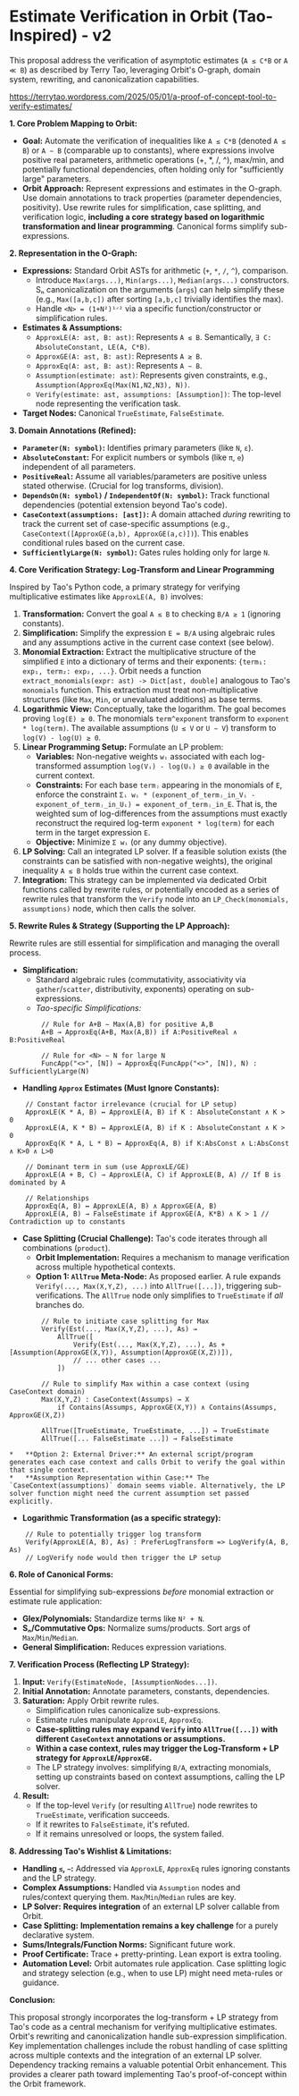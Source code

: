 # Estimate Verification in Orbit (Tao-Inspired) - v2

This proposal address the verification of asymptotic estimates (`A ≤ C*B` or `A ≪ B`) as described by Terry Tao, leveraging Orbit's O-graph, domain system, rewriting, and canonicalization capabilities.

https://terrytao.wordpress.com/2025/05/01/a-proof-of-concept-tool-to-verify-estimates/

**1. Core Problem Mapping to Orbit:**

*   **Goal:** Automate the verification of inequalities like `A ≤ C*B` (denoted `A ≲ B`) or `A ∼ B` (comparable up to constants), where expressions involve positive real parameters, arithmetic operations (+, *, /, ^), max/min, and potentially functional dependencies, often holding only for "sufficiently large" parameters.
*   **Orbit Approach:** Represent expressions and estimates in the O-graph. Use domain annotations to track properties (parameter dependencies, positivity). Use rewrite rules for simplification, case splitting, and verification logic, **including a core strategy based on logarithmic transformation and linear programming**. Canonical forms simplify sub-expressions.

**2. Representation in the O-Graph:**

*   **Expressions:** Standard Orbit ASTs for arithmetic (`+`, `*`, `/`, `^`), comparison.
    *   Introduce `Max(args...)`, `Min(args...)`, `Median(args...)` constructors. Sₙ canonicalization on the arguments (`args`) can help simplify these (e.g., `Max([a,b,c])` after sorting `[a,b,c]` trivially identifies the max).
    *   Handle `<N> = (1+N²)¹ᐟ²` via a specific function/constructor or simplification rules.
*   **Estimates & Assumptions:**
    *   `ApproxLE(A: ast, B: ast)`: Represents `A ≲ B`. Semantically, `∃ C: AbsoluteConstant, LE(A, C*B)`.
    *   `ApproxGE(A: ast, B: ast)`: Represents `A ≳ B`.
    *   `ApproxEq(A: ast, B: ast)`: Represents `A ∼ B`.
    *   `Assumption(estimate: ast)`: Represents given constraints, e.g., `Assumption(ApproxEq(Max(N1,N2,N3), N))`.
    *   `Verify(estimate: ast, assumptions: [Assumption])`: The top-level node representing the verification task.
*   **Target Nodes:** Canonical `TrueEstimate`, `FalseEstimate`.

**3. Domain Annotations (Refined):**

*   **`Parameter(N: symbol)`:** Identifies primary parameters (like `N`, `ε`).
*   **`AbsoluteConstant`:** For explicit numbers or symbols (like `π`, `e`) independent of all parameters.
*   **`PositiveReal`:** Assume all variables/parameters are positive unless stated otherwise. (Crucial for log transforms, division).
*   **`DependsOn(N: symbol)` / `IndependentOf(N: symbol)`:** Track functional dependencies (potential extension beyond Tao's code).
*   **`CaseContext(assumptions: [ast])`:** A domain attached *during* rewriting to track the current set of case-specific assumptions (e.g., `CaseContext([ApproxGE(a,b), ApproxGE(a,c)])`). This enables conditional rules based on the current case.
*   **`SufficientlyLarge(N: symbol)`:** Gates rules holding only for large `N`.

**4. Core Verification Strategy: Log-Transform and Linear Programming**

Inspired by Tao's Python code, a primary strategy for verifying multiplicative estimates like `ApproxLE(A, B)` involves:

1.  **Transformation:** Convert the goal `A ≲ B` to checking `B/A ≳ 1` (ignoring constants).
2.  **Simplification:** Simplify the expression `E = B/A` using algebraic rules and any assumptions active in the current case context (see below).
3.  **Monomial Extraction:** Extract the multiplicative structure of the simplified `E` into a dictionary of terms and their exponents: `{term₁: exp₁, term₂: exp₂, ...}`. Orbit needs a function `extract_monomials(expr: ast) -> Dict[ast, double]` analogous to Tao's `monomials` function. This extraction must treat non-multiplicative structures (like `Max`, `Min`, or unevaluated additions) as base terms.
4.  **Logarithmic View:** Conceptually, take the logarithm. The goal becomes proving `log(E) ≥ 0`. The monomials `term^exponent` transform to `exponent * log(term)`. The available assumptions (`U ≲ V` or `U ∼ V`) transform to `log(V) - log(U) ≥ 0`.
5.  **Linear Programming Setup:** Formulate an LP problem:
    *   **Variables:** Non-negative weights `wᵢ` associated with each log-transformed assumption `log(Vᵢ) - log(Uᵢ) ≥ 0` available in the current context.
    *   **Constraints:** For each base `termⱼ` appearing in the monomials of `E`, enforce the constraint `Σᵢ wᵢ * (exponent_of_termⱼ_in_Vᵢ - exponent_of_termⱼ_in_Uᵢ) = exponent_of_termⱼ_in_E`. That is, the weighted sum of log-differences from the assumptions must exactly reconstruct the required log-term `exponent * log(term)` for each term in the target expression `E`.
    *   **Objective:** Minimize `Σ wᵢ` (or any dummy objective).
6.  **LP Solving:** Call an integrated LP solver. If a feasible solution exists (the constraints can be satisfied with non-negative weights), the original inequality `A ≲ B` holds true within the current case context.
7.  **Integration:** This strategy can be implemented via dedicated Orbit functions called by rewrite rules, or potentially encoded as a series of rewrite rules that transform the `Verify` node into an `LP_Check(monomials, assumptions)` node, which then calls the solver.

**5. Rewrite Rules & Strategy (Supporting the LP Approach):**

Rewrite rules are still essential for simplification and managing the overall process.

*   **Simplification:**
    *   Standard algebraic rules (commutativity, associativity via `gather`/`scatter`, distributivity, exponents) operating on sub-expressions.
    *   *Tao-specific Simplifications:*
```orbit
		// Rule for A+B ∼ Max(A,B) for positive A,B
		A+B → ApproxEq(A+B, Max(A,B)) if A:PositiveReal ∧ B:PositiveReal

		// Rule for <N> ∼ N for large N
		FuncApp("<>", [N]) → ApproxEq(FuncApp("<>", [N]), N) : SufficientlyLarge(N)
```

*   **Handling `Approx` Estimates (Must Ignore Constants):**
```orbit
	// Constant factor irrelevance (crucial for LP setup)
	ApproxLE(K * A, B) ↔ ApproxLE(A, B) if K : AbsoluteConstant ∧ K > 0
	ApproxLE(A, K * B) ↔ ApproxLE(A, B) if K : AbsoluteConstant ∧ K > 0
	ApproxEq(K * A, L * B) ↔ ApproxEq(A, B) if K:AbsConst ∧ L:AbsConst ∧ K>0 ∧ L>0

	// Dominant term in sum (use ApproxLE/GE)
	ApproxLE(A + B, C) → ApproxLE(A, C) if ApproxLE(B, A) // If B is dominated by A

	// Relationships
	ApproxEq(A, B) ↔ ApproxLE(A, B) ∧ ApproxGE(A, B)
	ApproxLE(A, B) → FalseEstimate if ApproxGE(A, K*B) ∧ K > 1 // Contradiction up to constants
```

*   **Case Splitting (Crucial Challenge):** Tao's code iterates through all combinations (`product`).
    *   **Orbit Implementation:** Requires a mechanism to manage verification across multiple hypothetical contexts.
    *   **Option 1: `AllTrue` Meta-Node:** As proposed earlier. A rule expands `Verify(..., Max(X,Y,Z), ...)` into `AllTrue([...])`, triggering sub-verifications. The `AllTrue` node only simplifies to `TrueEstimate` if *all* branches do.
```orbit
		// Rule to initiate case splitting for Max
		Verify(Est(..., Max(X,Y,Z), ...), As) →
			AllTrue([
				Verify(Est(..., Max(X,Y,Z), ...), As + [Assumption(ApproxGE(X,Y)), Assumption(ApproxGE(X,Z))]),
				// ... other cases ...
			])

		// Rule to simplify Max within a case context (using CaseContext domain)
		Max(X,Y,Z) : CaseContext(Assumps) → X
			if Contains(Assumps, ApproxGE(X,Y)) ∧ Contains(Assumps, ApproxGE(X,Z))

		AllTrue([TrueEstimate, TrueEstimate, ...]) → TrueEstimate
		AllTrue([... FalseEstimate ...]) → FalseEstimate
```
    *   **Option 2: External Driver:** An external script/program generates each case context and calls Orbit to verify the goal within that single context.
    *   **Assumption Representation within Case:** The `CaseContext(assumptions)` domain seems viable. Alternatively, the LP solver function might need the current assumption set passed explicitly.

*   **Logarithmic Transformation (as a specific strategy):**
```orbit
	// Rule to potentially trigger log transform
	Verify(ApproxLE(A, B), As) : PreferLogTransform => LogVerify(A, B, As)
	// LogVerify node would then trigger the LP setup
```

**6. Role of Canonical Forms:**

Essential for simplifying sub-expressions *before* monomial extraction or estimate rule application:

*   **Glex/Polynomials:** Standardize terms like `N² + N`.
*   **Sₙ/Commutative Ops:** Normalize sums/products. Sort args of `Max`/`Min`/`Median`.
*   **General Simplification:** Reduces expression variations.

**7. Verification Process (Reflecting LP Strategy):**

1.  **Input:** `Verify(EstimateNode, [AssumptionNodes...])`.
2.  **Initial Annotation:** Annotate parameters, constants, dependencies.
3.  **Saturation:** Apply Orbit rewrite rules.
    *   Simplification rules canonicalize sub-expressions.
    *   Estimate rules manipulate `ApproxLE`, `ApproxEq`.
    *   **Case-splitting rules may expand `Verify` into `AllTrue([...])` with different `CaseContext` annotations or assumptions.**
    *   **Within a case context, rules may trigger the Log-Transform + LP strategy for `ApproxLE`/`ApproxGE`.**
    *   The LP strategy involves: simplifying `B/A`, extracting monomials, setting up constraints based on context assumptions, calling the LP solver.
4.  **Result:**
    *   If the top-level `Verify` (or resulting `AllTrue`) node rewrites to `TrueEstimate`, verification succeeds.
    *   If it rewrites to `FalseEstimate`, it's refuted.
    *   If it remains unresolved or loops, the system failed.

**8. Addressing Tao's Wishlist & Limitations:**

*   **Handling `≲`, `∼`:** Addressed via `ApproxLE`, `ApproxEq` rules ignoring constants and the LP strategy.
*   **Complex Assumptions:** Handled via `Assumption` nodes and rules/context querying them. `Max`/`Min`/`Median` rules are key.
*   **LP Solver:** **Requires integration** of an external LP solver callable from Orbit.
*   **Case Splitting:** **Implementation remains a key challenge** for a purely declarative system.
*   **Sums/Integrals/Function Norms:** Significant future work.
*   **Proof Certificate:** Trace + pretty-printing. Lean export is extra tooling.
*   **Automation Level:** Orbit automates rule application. Case splitting logic and strategy selection (e.g., when to use LP) might need meta-rules or guidance.

**Conclusion:**

This proposal strongly incorporates the log-transform + LP strategy from Tao's code as a central mechanism for verifying multiplicative estimates. Orbit's rewriting and canonicalization handle sub-expression simplification. Key implementation challenges include the robust handling of case splitting across multiple contexts and the integration of an external LP solver. Dependency tracking remains a valuable potential Orbit enhancement. This provides a clearer path toward implementing Tao's proof-of-concept within the Orbit framework.